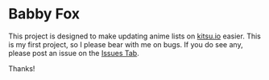 # Babby Fox

This project is designed to make updating anime lists on [kitsu.io](https://www.kitsu.io/) easier.
 This is my first project, so I please bear with me on bugs.
 If you do see any, please post an issue on the [Issues Tab](https://github.com/AndroidKitKat/Baby-Fox/issues).

Thanks!
